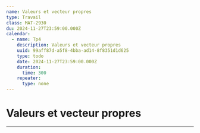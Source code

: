 ```yaml
---
name: Valeurs et vecteur propres
type: Travail
class: MAT-2930
du: 2024-11-27T23:59:00.000Z
calendar:
  - name: Tp4
    description: Valeurs et vecteur propres
    uuid: 99aff87d-a5f8-4bba-ad14-8f8351d1d625
    type: todo
    date: 2024-11-27T23:59:00.000Z
    duration:
      time: 300
    repeater:
      type: none
---
```

# Valeurs et vecteur propres
---
